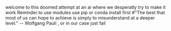 welcome to this doomed attempt at an ai where we desperatly try to make it work
Reminder:to use modules use pip or conda install first
#"The best that most of us can hope to achieve is simply to misunderstand at a deeper level." -- Wolfgang Pauli , or in our case just fail
